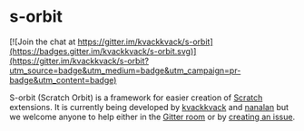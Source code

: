 # s-orbit
[![Join the chat at https://gitter.im/kvackkvack/s-orbit](https://badges.gitter.im/kvackkvack/s-orbit.svg)](https://gitter.im/kvackkvack/s-orbit?utm_source=badge&utm_medium=badge&utm_campaign=pr-badge&utm_content=badge)  

S-orbit (Scratch Orbit) is a framework for easier creation of [Scratch](https://scratch.mit.edu) extensions. It is currently being developed by [kvackkvack](https://github.com/kvackkvack) and [nanalan](https://github.com/nanalan) but we welcome anyone to help either in the [Gitter room](https://gitter.im/kvackkvack/s-orbit) or by [creating an issue](https://github.com/kvackkvack/s-orbit/issues/new).

